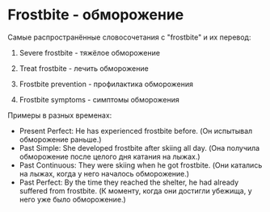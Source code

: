 # Frostbite - обморожение

Самые распространённые словосочетания с "frostbite" и их перевод:

1. Severe frostbite - тяжёлое обморожение

1. Treat frostbite - лечить обморожение

1. Frostbite prevention - профилактика обморожения

1. Frostbite symptoms - симптомы обморожения

Примеры в разных временах:

- Present Perfect: He has experienced frostbite before. (Он испытывал обморожение раньше.)
- Past Simple: She developed frostbite after skiing all day. (Она получила обморожение после целого дня катания на лыжах.)
- Past Continuous: They were skiing when he got frostbite. (Они катались на лыжах, когда у него началось обморожение.)
- Past Perfect: By the time they reached the shelter, he had already suffered from frostbite. (К моменту, когда они достигли убежища, у него уже было обморожение.)
